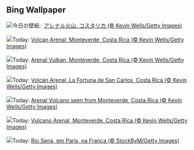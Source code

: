 ## Bing Wallpaper
![](https://www.bing.com/th?id=OHR.BiodiverseCostaRica_JA-JP1077467676_UHD.jpg&w=1000)今日の壁紙: &nbsp;[アレナル火山, コスタリカ (© Kevin Wells/Getty Images)](https://www.bing.com/th?id=OHR.BiodiverseCostaRica_JA-JP1077467676_UHD.jpg)
<br><br/>
![](https://www.bing.com/th?id=OHR.BiodiverseCostaRica_FR-FR6284486896_UHD.jpg&w=1000)Today: [Volcan Arenal, Monteverde, Costa Rica (© Kevin Wells/Getty Images)](https://www.bing.com/th?id=OHR.BiodiverseCostaRica_FR-FR6284486896_UHD.jpg)
<br><br/>
![](https://www.bing.com/th?id=OHR.BiodiverseCostaRica_DE-DE1731534946_UHD.jpg&w=1000)Today: [Arenal Vulkan, Monteverde, Costa Rica (© Kevin Wells/Getty Images)](https://www.bing.com/th?id=OHR.BiodiverseCostaRica_DE-DE1731534946_UHD.jpg)
<br><br/>
![](https://www.bing.com/th?id=OHR.BiodiverseCostaRica_ES-ES0838291190_UHD.jpg&w=1000)Today: [Volcán Arenal, La Fortuna de San Carlos, Costa Rica (© Kevin Wells/Getty Images)](https://www.bing.com/th?id=OHR.BiodiverseCostaRica_ES-ES0838291190_UHD.jpg)
<br><br/>
![](https://www.bing.com/th?id=OHR.BiodiverseCostaRica_EN-GB7008355136_UHD.jpg&w=1000)Today: [Arenal Volcano seen from Monteverde, Costa Rica (© Kevin Wells/Getty Images)](https://www.bing.com/th?id=OHR.BiodiverseCostaRica_EN-GB7008355136_UHD.jpg)
<br><br/>
![](https://www.bing.com/th?id=OHR.BiodiverseCostaRica_IT-IT0869035242_UHD.jpg&w=1000)Today: [Vulcano Arenal, Monteverde, Costa Rica  (© Kevin Wells/Getty Images)](https://www.bing.com/th?id=OHR.BiodiverseCostaRica_IT-IT0869035242_UHD.jpg)
<br><br/>
![](https://www.bing.com/th?id=OHR.PontdArcole_PT-BR4920312632_UHD.jpg&w=1000)Today: [Rio Sena, em Paris, na França (© StockByM/Getty Images)](https://www.bing.com/th?id=OHR.PontdArcole_PT-BR4920312632_UHD.jpg)
<br><br/>
